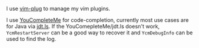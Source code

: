 I use [vim-plug](https://github.com/junegunn/vim-plug) to manage my vim plugins.

I use [YouCompleteMe](https://github.com/Valloric/YouCompleteMe) for code-completion, currently most use cases are for Java via [jdt.ls](https://github.com/eclipse/eclipse.jdt.ls). If the YouComepleteMe/jdt.ls doesn't work, `YcmRestartServer` can be a good way to recover it and `YcmDebugInfo` can be used to find the log.
